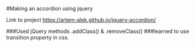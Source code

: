 #Making an accordion using jquery

Link to project https://artem-alek.github.io/jquery-accordion/

###Used jQuery methods .addClass() & .removeClass()
###learned to use transition property in css.
